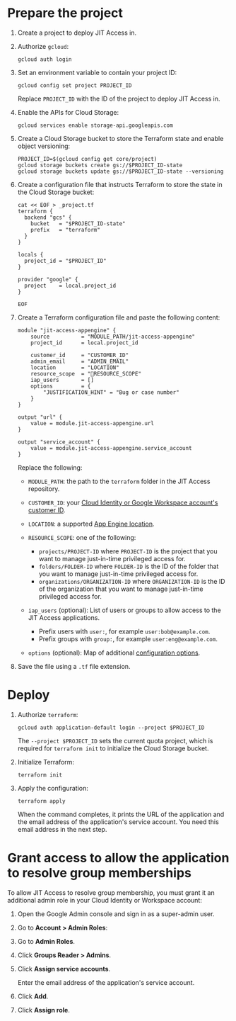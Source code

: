 # Prepare the project

1.  Create a project to deploy JIT Access in.

1.  Authorize `gcloud`:

    ```
    gcloud auth login
    ```

1.  Set an environment variable to contain your project ID:

    ```
    gcloud config set project PROJECT_ID
    ```
    
    Replace `PROJECT_ID` with the ID of the project to deploy JIT Access in.

1.  Enable the APIs for Cloud Storage:

    ```
    gcloud services enable storage-api.googleapis.com
    ```

1.  Create a Cloud Storage bucket to store the Terraform state and enable object versioning: 

    ```
    PROJECT_ID=$(gcloud config get core/project)
    gcloud storage buckets create gs://$PROJECT_ID-state
    gcloud storage buckets update gs://$PROJECT_ID-state --versioning
    ```

1.  Create a configuration file that instructs Terraform to store the state in the Cloud Storage bucket:

    ```
    cat << EOF > _project.tf
    terraform {
      backend "gcs" {
        bucket   = "$PROJECT_ID-state"
        prefix   = "terraform"
      }
    }

    locals {
      project_id = "$PROJECT_ID"
    }

    provider "google" {
      project    = local.project_id
    }

    EOF
    ```

1.  Create a Terraform configuration file and paste the following content:

    ```
    module "jit-access-appengine" {
        source          = "MODULE_PATH/jit-access-appengine"
        project_id      = local.project_id
        
        customer_id     = "CUSTOMER_ID"
        admin_email     = "ADMIN_EMAIL"
        location        = "LOCATION"
        resource_scope  = "RESOURCE_SCOPE"
        iap_users       = []
        options         = {
            "JUSTIFICATION_HINT" = "Bug or case number"
        }
    }

    output "url" {
        value = module.jit-access-appengine.url
    }

    output "service_account" {
        value = module.jit-access-appengine.service_account
    }
    ```

    Replace the following:

    +   `MODULE_PATH`: the path to the `terraform` folder in the JIT Access repository.
    +   `CUSTOMER_ID`: your [Cloud Identity or Google Workspace account's customer ID](https://support.google.com/a/answer/10070793).
    +   `LOCATION`: a supported [App Engine location](https://cloud.google.com/about/locations#region).
    +   `RESOURCE_SCOPE`: one of the following:

        *   `projects/PROJECT-ID` where `PROJECT-ID` is the project that you want to manage 
            just-in-time privileged access for.
        *   `folders/FOLDER-ID` where `FOLDER-ID` is the ID of the folder that you want to 
            manage just-in-time privileged access for.
        *   `organizations/ORGANIZATION-ID` where `ORGANIZATION-ID` is the ID of the organization 
            that you want to manage just-in-time privileged access for.
            
    +   `iap_users` (optional): List of users or groups to allow access to the JIT Access applications.

        *   Prefix users with `user:`, for example `user:bob@example.com`.
        *   Prefix groups with `group:`, for example `user:eng@example.com`.
        
    +   `options` (optional): Map of additional 
        [configuration options](https://googlecloudplatform.github.io/jit-access/configuration-options/).

1.  Save the file using a `.tf` file extension.

# Deploy
    
1.  Authorize `terraform`:

    ```
    gcloud auth application-default login --project $PROJECT_ID
    ```
    
    The `--project $PROJECT_ID` sets the current quota project, which is
    required for `terraform init` to initialize the Cloud Storage bucket.
    
1.  Initialize Terraform:

    ```
    terraform init 
    ```

1.  Apply the configuration:

    ```
    terraform apply 
    ```
    
    When the command completes, it prints the URL of the application and the 
    email address of the application's service account. You need this email address
    in the next step.

# Grant access to allow the application to resolve group memberships

To allow JIT Access to resolve group membership, you must grant it an additional
admin role in your Cloud Identity or Workspace account:

1.  Open the Google Admin console and sign in as a super-admin user.

1.  Go to **Account > Admin Roles**:
1.  Go to **Admin Roles**.
1.  Click **Groups Reader > Admins**.
1.  Click **Assign service accounts**.

    Enter the email address of the application's service account.

1.  Click **Add**.
1.  Click **Assign role**.